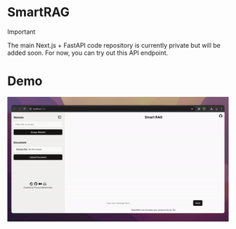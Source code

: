 # SmartRAG
> [!IMPORTANT]  
>The main Next.js + FastAPI code repository is currently private but will be added soon. For now, you can try out this API endpoint.

# Demo
![Demo](<public/demo.gif>) 